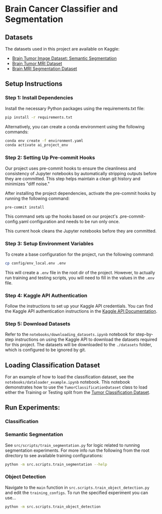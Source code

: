 # Brain Cancer Classifier and Segmentation

## Datasets

The datasets used in this project are available on Kaggle:

- [Brain Tumor Image Dataset: Semantic Segmentation](https://www.kaggle.com/datasets/pkdarabi/brain-tumor-image-dataset-semantic-segmentation)
- [Brain Tumor MRI Dataset](https://www.kaggle.com/datasets/masoudnickparvar/brain-tumor-mri-dataset)
- [Brain MRI Segmentation Dataset](https://www.kaggle.com/datasets/mateuszbuda/lgg-mri-segmentation)

## Setup Instructions

### Step 1: Install Dependencies

Install the necessary Python packages using the requirements.txt file:

```bash
pip install -r requirements.txt
```

Alternatively, you can create a conda environment using the following commands:

```bash
conda env create -f environment.yaml
conda activate ai_project_env
```

### Step 2: Setting Up Pre-commit Hooks

Our project uses pre-commit hooks to ensure the cleanliness and consistency of Jupyter notebooks by automatically stripping outputs before they are committed. This step helps maintain a clean git history and minimizes "diff noise."

After installing the project dependencies, activate the pre-commit hooks by running the following command:

```bash
pre-commit install
```

This command sets up the hooks based on our project's .pre-commit-config.yaml configuration and needs to be run only once.

This current hook cleans the Jupyter notebooks before they are committed.

### Step 3: Setup Environment Variables

To create a base configuration for the project, run the following command:

```bash
cp config/env_local.env .env
```

This will create a `.env` file in the root dir of the project. However, to actually run training and testing scripts, you will need to fill in the values in the `.env` file.

### Step 4: Kaggle API Authentication

Follow the instructions to set up your Kaggle API credentials. You can find the Kaggle API authentication instructions in the [Kaggle API Documentation](https://www.kaggle.com/docs/api).

### Step 5: Download Datasets

Refer to the `notebooks/downloading_datasets.ipynb` notebook for step-by-step instructions on using the Kaggle API to download the datasets required for this project. The datasets will be downloaded to the `./datasets` folder, which is configured to be ignored by git.

## Loading Classification Dataset

For an example of how to load the classification dataset, see the `notebooks/dataloader_example.ipynb` notebook. This notebook demonstrates how to use the `TumorClassificationDataset` class to load either the Training or Testing split from the [Tumor Classification Dataset](https://www.kaggle.com/datasets/masoudnickparvar/brain-tumor-mri-dataset).

## Run Experiments:

### Classification

### Semantic Segmentation

See `src/scripts/train_segmentation.py` for logic related to running segmentation experiments. For more info run the following from the root directory to see available training configurations:
```bash
python -m src.scripts.train_segmentation --help
```

### Object Detection

Navigate to the `main` function in `src.scripts.train_object_detection.py` and edit the `training_configs`.
To run the specified experiment you can use...

```bash
python -m src.scripts.train_object_detection
```
